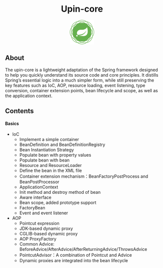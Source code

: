 <h1 align="center">Upin-core</h1>

<div align="center"><img src="assets/spring-framework.png" width="80" height="80" alt=""/></div>

## About
The upin-core is a lightweight adaptation of the Spring framework designed to help you quickly understand its source code and core principles. It distills Spring’s essential logic into a much simpler form, while still preserving the key features such as IoC, AOP, resource loading, event listening, type conversion, container extension points, bean lifecycle and scope, as well as the application context.

## Contents
#### Basics
* IoC
    * Implement a simple container
    * BeanDefinition and BeanDefinitionRegistry
    * Bean Instantiation Strategy
    * Populate bean with property values
    * Populate bean with bean
    * Resource and ResourceLoader
    * Define the bean in the XML file
    * Container extension mechanism：BeanFactoryPostProcess and BeanPostProcessor
    * ApplicationContext
    * Init method and destroy method of bean
    * Aware interface
    * Bean scope, added prototype support
    * FactoryBean
    * Event and event listener
* AOP
    * Pointcut expression
    * JDK-based dynamic proxy
    * CGLIB-based dynamic proxy
    * AOP ProxyFactory
    * Common Advice: BeforeAdvice/AfterAdvice/AfterReturningAdvice/ThrowsAdvice
    * PointcutAdvisor：A combination of Pointcut and Advice
    * Dynamic proxies are integrated into the bean lifecycle
